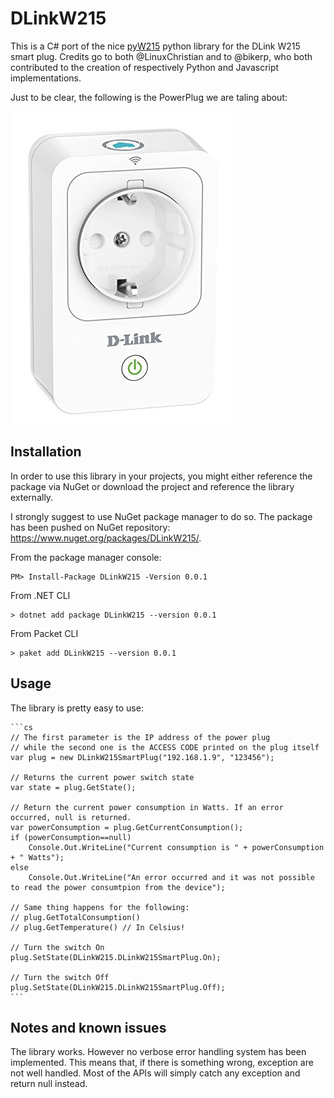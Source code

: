 ﻿# DLinkW215
This is a C# port of the nice [pyW215](https://github.com/LinuxChristian/pyW215) 
python library for the DLink W215 smart plug. Credits go to both @LinuxChristian and 
to @bikerp, who both contributed to the creation of respectively Python and Javascript
implementations.

Just to be clear, the following is the PowerPlug we are taling about:

![DLink W215 power plug image](https://github.com/albertogeniola/DLinkW215/blob/master/41G5fawxPoL.jpg)

## Installation
In order to use this library in your projects, you might either reference the package via NuGet or download the project and reference the library externally. 

I strongly suggest to use NuGet package manager to do so. The package has been pushed on NuGet repository: https://www.nuget.org/packages/DLinkW215/.

From the package manager console:

    PM> Install-Package DLinkW215 -Version 0.0.1

From .NET CLI

    > dotnet add package DLinkW215 --version 0.0.1

From Packet CLI

    > paket add DLinkW215 --version 0.0.1

## Usage
The library is pretty easy to use:
    
    ```cs
    // The first parameter is the IP address of the power plug
    // while the second one is the ACCESS CODE printed on the plug itself
    var plug = new DLinkW215SmartPlug("192.168.1.9", "123456");
    
    // Returns the current power switch state    
    var state = plug.GetState(); 

    // Return the current power consumption in Watts. If an error occurred, null is returned.
    var powerConsumption = plug.GetCurrentConsumption();
    if (powerConsumption==null)
        Console.Out.WriteLine("Current consumption is " + powerConsumption + " Watts");
    else
        Console.Out.WriteLine("An error occurred and it was not possible to read the power consumtpion from the device");
    
    // Same thing happens for the following:
    // plug.GetTotalConsumption()
    // plug.GetTemperature() // In Celsius!
    
    // Turn the switch On
    plug.SetState(DLinkW215.DLinkW215SmartPlug.On);

    // Turn the switch Off
    plug.SetState(DLinkW215.DLinkW215SmartPlug.Off);
    ```
    

## Notes and known issues
The library works. However no verbose error handling system has been implemented. This means that, if there is something wrong, exception are not well handled. Most of the APIs will simply catch any exception and return null instead. 

